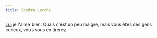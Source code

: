 ```yaml
---
title: Sondre Lerche
---
```


[Lui](http://www.sondrelerche.com/) je l'aime bien. Ouais c'est un peu maigre,
mais vous êtes des gens curieux, vous vous en tirerez.

